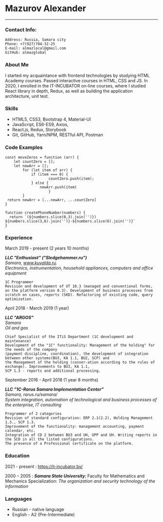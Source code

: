 # Mazurov Alexander
_________________

### Contact Info:
    Address: Russia, Samara city
    Phone: +7(927)704-32-25
    E-mail: almazlocal@gmail.com
    GitHub: almazglobal

### About Me
I started my acquaintance with frontend technologies by studying HTML Academy courses. 
Passed interactive courses in HTML, CSS and JS. In 2020, I enrolled in the IT-INCUBATOR 
on-line courses, where I studied React library in depth, Redux, as well as building the application architecture, unit test.

### Skills
- HTML5, CSS3, Bootstrap 4, Material-UI
- JavaScript, ES6-ES9, Axios,
- React.js, Redux, Storybook
- Git, GitHub, Yarn/NPM, RESTful API, Postman

### Code Examples
    const moveZeros = function (arr) {
        let countZero = [];
        let newArr = [];
            for (let item of arr) {
                if (item === 0) {
                        countZero.push(item);
                } else {
                    newArr.push(item)
                        }
            }
     return newArr = [...newArr, ...countZero]
    }
    
    function createPhoneNumber(numbers) {
      return `(${numbers.slice(0,3).join('')}) ${numbers.slice(3,6).join('')}-${numbers.slice(6).join('')}`
    }

### Experience

March 2019 - present (2 years 10 months)

   ***LLC "Enthusiast" ("Sledgehammer.ru")***   
   _Samara, www.kuvalda.ru._    
   _Electronics, instrumentation, household appliances, computers and office equipment_ 

    1C Programmer
    Revision and development of UT 10.3 (managed and conventional forms, on the platform version 8.3). Development of business processes from scratch on cases, reports (SKD). Refactoring of existing code, query optimization.
 
April 2018 - March 2019 (1 year)

   ***LLC "ARGOS"***   
   _Samara_   
   _Oil and gas_

    Chief Specialist of the ITiS Department (1C development and maintenance)
    Development of the "1C" functionality: Management of the holding" for the needs of the company   
    (payment discipline, coordination), the development of integration between other systems(BU3, KA 1.1, BU2, SCP) and  
    the Management of the holding (conver-ation according to the rules of exchange). Improvements to BU3, KA 1.1, 
    SCP 1.3 - reports and additional processing.


September 2016 - April 2018 (1 year 8 months)

***LLC "1C-Rarus Samara Implementation Center"***   
    _Samara, rarus.ru/samara/_  
    _System integration, automation of technological and business processes of the enterprise, IT consulting_   
  
    Programmer of 2 categories
    Revision of standard configuration: ERP 2.1(2.2), Holding Management 1.3., SCP 1.3. 
    Improvement of the functionality: management accounting, payment calendar, etc.   
    Integration of CD 2 between BU3 and UH, UPP and UH. Writing reports in the SCD in all the listed configurations.      
    The presence of a Professional certificate on the platform.

### Education
2021 - present
:   https://it-incubator.by/

2000 – 2005
:   ***Samara State University***; Faculty for Mathematics and Mechanics Specialization: _The organization and security technology of the information_

### Languages
- Russian - native language
- English - A2 (Pre-Intermediate)
